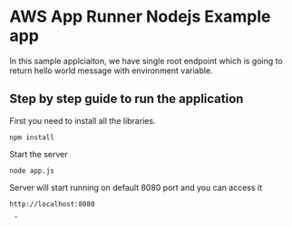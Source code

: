 # AWS App Runner Nodejs Example app

In this sample applciaiton, we have single root endpoint which is going to return hello world message with environment variable. 

## Step by step guide to run the application

First you need to install all the libraries.

```npm install```

Start the server

```node app.js```

Server will start running on default 8080 port and you can access it

```http://localhost:8080```

     ˝